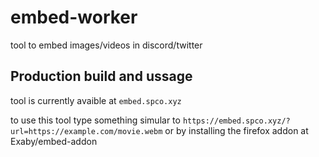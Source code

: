 # embed-worker
tool to embed images/videos in discord/twitter

## Production build and ussage

tool is currently avaible at `embed.spco.xyz`

to use this tool type something simular to `https://embed.spco.xyz/?url=https://example.com/movie.webm` or by installing the firefox addon at Exaby/embed-addon
